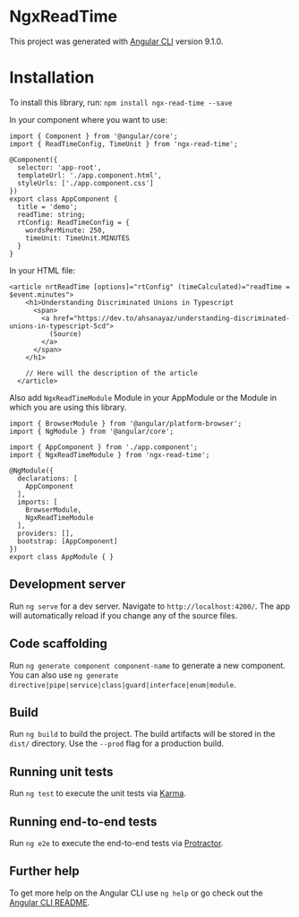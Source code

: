 # NgxReadTime

This project was generated with [Angular CLI](https://github.com/angular/angular-cli) version 9.1.0.

# Installation

To install this library, run:
`npm install ngx-read-time --save`

In your component where you want to use:

```
import { Component } from '@angular/core';
import { ReadTimeConfig, TimeUnit } from 'ngx-read-time';

@Component({
  selector: 'app-root',
  templateUrl: './app.component.html',
  styleUrls: ['./app.component.css']
})
export class AppComponent {
  title = 'demo';
  readTime: string;
  rtConfig: ReadTimeConfig = {
    wordsPerMinute: 250,
    timeUnit: TimeUnit.MINUTES
  }
}

```

In your HTML file:

```
<article nrtReadTime [options]="rtConfig" (timeCalculated)="readTime = $event.minutes">
    <h1>Understanding Discriminated Unions in Typescript
      <span>
        <a href="https://dev.to/ahsanayaz/understanding-discriminated-unions-in-typescript-5cd">
          (Source)
        </a>
      </span>
    </h1>

    // Here will the description of the article
  </article>
```

Also add `NgxReadTimeModule` Module in your AppModule or the Module in which you are using this library.

```
import { BrowserModule } from '@angular/platform-browser';
import { NgModule } from '@angular/core';

import { AppComponent } from './app.component';
import { NgxReadTimeModule } from 'ngx-read-time';

@NgModule({
  declarations: [
    AppComponent
  ],
  imports: [
    BrowserModule,
    NgxReadTimeModule
  ],
  providers: [],
  bootstrap: [AppComponent]
})
export class AppModule { }

```

## Development server

Run `ng serve` for a dev server. Navigate to `http://localhost:4200/`. The app will automatically reload if you change any of the source files.

## Code scaffolding

Run `ng generate component component-name` to generate a new component. You can also use `ng generate directive|pipe|service|class|guard|interface|enum|module`.

## Build

Run `ng build` to build the project. The build artifacts will be stored in the `dist/` directory. Use the `--prod` flag for a production build.

## Running unit tests

Run `ng test` to execute the unit tests via [Karma](https://karma-runner.github.io).

## Running end-to-end tests

Run `ng e2e` to execute the end-to-end tests via [Protractor](http://www.protractortest.org/).

## Further help

To get more help on the Angular CLI use `ng help` or go check out the [Angular CLI README](https://github.com/angular/angular-cli/blob/master/README.md).
